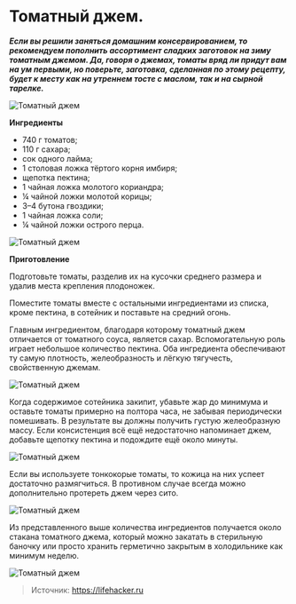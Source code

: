 # Томатный джем.


_**Если вы решили заняться домашним консервированием, то рекомендуем пополнить ассортимент сладких заготовок на зиму томатным джемом. Да, говоря о джемах, томаты вряд ли придут вам на ум первыми, но поверьте, заготовка, сделанная по этому рецепту, будет к месту как на утреннем тосте с маслом, так и на сырной тарелке.**_

![Томатный джем](/images/Kulinar/Zagotovki/tomat_djem_001.jpg 'Томатный джем')

**Ингредиенты**

- 740 г томатов;
- 110 г сахара;
- сок одного лайма;
- 1 столовая ложка тёртого корня имбиря;
- щепотка пектина;
- 1 чайная ложка молотого кориандра;
- ¼ чайной ложки молотой корицы;
- 3–4 бутона гвоздики;
- 1 чайная ложка соли;
- ¼ чайной ложки острого перца.

![Томатный джем](/images/Kulinar/Zagotovki/tomat_djem_002.jpg 'Томатный джем')

**Приготовление**

Подготовьте томаты, разделив их на кусочки среднего размера и удалив места крепления плодоножек.

Поместите томаты вместе с остальными ингредиентами из списка, кроме пектина, в сотейник и поставьте на средний огонь.

Главным ингредиентом, благодаря которому томатный джем отличается от томатного соуса, является сахар. Вспомогательную роль играет небольшое количество пектина. Оба ингредиента обеспечивают ту самую плотность, желеобразность и лёгкую тягучесть, свойственную джемам.

![Томатный джем](/images/Kulinar/Zagotovki/tomat_djem_003.jpg 'Томатный джем')

Когда содержимое сотейника закипит, убавьте жар до минимума и оставьте томаты примерно на полтора часа, не забывая периодически помешивать. В результате вы должны получить густую желеобразную массу. Если консистенция всё ещё недостаточно напоминает джем, добавьте щепотку пектина и подождите ещё около минуты.

![Томатный джем](/images/Kulinar/Zagotovki/tomat_djem_004.jpg 'Томатный джем')

Если вы используете тонкокорые томаты, то кожица на них успеет достаточно размягчиться. В противном случае всегда можно дополнительно протереть джем через сито.

![Томатный джем](/images/Kulinar/Zagotovki/tomat_djem_005.jpg 'Томатный джем')

Из представленного выше количества ингредиентов получается около стакана томатного джема, который можно закатать в стерильную баночку или просто хранить герметично закрытым в холодильнике как минимум неделю.

![Томатный джем](/images/Kulinar/Zagotovki/tomat_djem_006.jpg 'Томатный джем')

> Источник: https://lifehacker.ru
